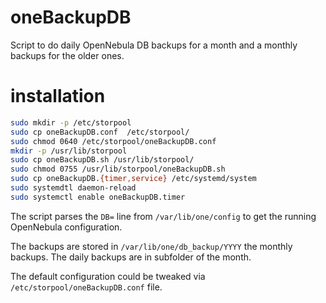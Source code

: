 oneBackupDB
===============================================================================

Script to do daily OpenNebula DB backups for a month and a monthly backups
for the older ones.

# installation

```bash
sudo mkdir -p /etc/storpool
sudo cp oneBackupDB.conf  /etc/storpool/
sudo chmod 0640 /etc/storpool/oneBackupDB.conf
mkdir -p /usr/lib/storpool
sudo cp oneBackupDB.sh /usr/lib/storpool/
sudo chmod 0755 /usr/lib/storpool/oneBackupDB.sh
sudo cp oneBackupDB.{timer,service} /etc/systemd/system
sudo systemdtl daemon-reload
sudo systemctl enable oneBackupDB.timer
```

The script parses the `DB=` line from `/var/lib/one/config` to get the running
OpenNebula configuration.

The backups are stored in `/var/lib/one/db_backup/YYYY` the monthly backups.
The daily backups are in subfolder of the month.

The default configuration could be tweaked via `/etc/storpool/oneBackupDB.conf` file.
